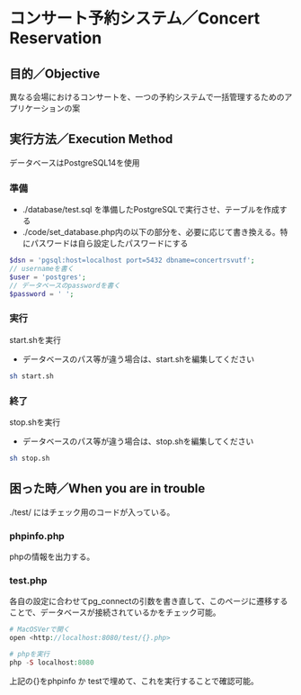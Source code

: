 # コンサート予約システム／Concert Reservation

## 目的／Objective
異なる会場におけるコンサートを、一つの予約システムで一括管理するためのアプリケーションの案

## 実行方法／Execution Method
データベースはPostgreSQL14を使用
### 準備
- ./database/test.sql を準備したPostgreSQLで実行させ、テーブルを作成する
- ./code/set_database.php内の以下の部分を、必要に応じて書き換える。特にパスワードは自ら設定したパスワードにする
``` php
$dsn = 'pgsql:host=localhost port=5432 dbname=concertrsvutf';
// usernameを書く
$user = 'postgres';
// データベースのpasswordを書く
$password = ' ';
```

### 実行
start.shを実行
- データベースのパス等が違う場合は、start.shを編集してください

``` sh
sh start.sh
```

### 終了
stop.shを実行
- データベースのパス等が違う場合は、stop.shを編集してください

``` sh
sh stop.sh
```

## 困った時／When you are in trouble
./test/ にはチェック用のコードが入っている。
### phpinfo.php
phpの情報を出力する。

### test.php
各自の設定に合わせてpg_connectの引数を書き直して、このページに遷移することで、データベースが接続されているかをチェック可能。

```php
# MacOSVerで開く
open <http://localhost:8080/test/{}.php>

# phpを実行
php -S localhost:8080
```
上記の{}をphpinfo か testで埋めて、これを実行することで確認可能。